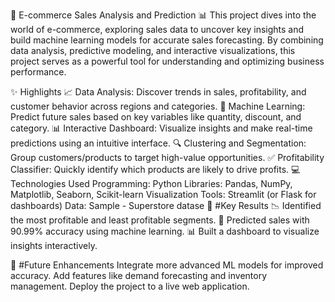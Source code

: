 🚀 E-commerce Sales Analysis and Prediction 📊
This project dives into the world of e-commerce, exploring sales data to uncover key insights and build machine learning models for accurate sales forecasting. By combining data analysis, predictive modeling, and interactive visualizations, this project serves as a powerful tool for understanding and optimizing business performance.

✨ Highlights
📈 Data Analysis: Discover trends in sales, profitability, and customer behavior across regions and categories.
🤖 Machine Learning: Predict future sales based on key variables like quantity, discount, and category.
📊 Interactive Dashboard: Visualize insights and make real-time predictions using an intuitive interface.
🔍 Clustering and Segmentation: Group customers/products to target high-value opportunities.
✅ Profitability Classifier: Quickly identify which products are likely to drive profits.
💻 Technologies Used
Programming: Python
Libraries: Pandas, NumPy, Matplotlib, Seaborn, Scikit-learn
Visualization Tools: Streamlit (or Flask for dashboards)
Data: Sample - Superstore datase
🌟 #Key Results
📉 Identified the most profitable and least profitable segments.
🛒 Predicted sales with 90.99% accuracy using machine learning.
📊 Built a dashboard to visualize insights interactively.

🚀 #Future Enhancements
Integrate more advanced ML models for improved accuracy.
Add features like demand forecasting and inventory management.
Deploy the project to a live web application.
